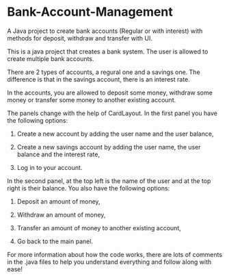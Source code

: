 # Bank-Account-Management
A Java project to create bank accounts (Regular or with interest) with methods for deposit, withdraw and transfer with UI.

This is a java project that creates a bank system. The user is allowed to create multiple bank accounts. 

There are 2 types of accounts, a regural one and a savings one. The difference is that in the savings account, there is an interest rate.

In the accounts, you are allowed to deposit some money, withdraw some money or transfer some money to another existing account.

The panels change with the help of CardLayout. In the first panel you have the following options:

1. Create a new account by adding the user name and the user balance,

2. Create a new savings account by adding the user name, the user balance and the interest rate,

3. Log in to your account.

In the second panel, at the top left is the name of the user and at the top right is their balance. You also have the following options:

1. Deposit an amount of money,

2. Withdraw an amount of money,

3. Transfer an amount of money to another existing account,

4. Go back to the main panel.

For more information about how the code works, there are lots of comments in the .java files to help you understand everything and follow along with ease!
